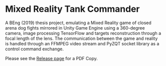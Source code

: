# Mixed Reality Tank Commander
A BEng (2019) thesis project, emulating a Mixed Reality game of closed arena dog fights mirrored in Unity Game Engine using a 360-degree camera, image processing TensorFlow and targets reconstruction through a focal length of the lens.
The communication between the game and reality is handled through an FFMPEG video stream and PyZQT socket library as a control command exchange.

Please see the [Release page](https://github.com/SmugglerSMR/Mixed_Reaility_Tank_Commander_LaTeX/releases/tag/final) for a PDF Copy.
